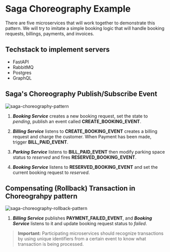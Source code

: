 # Saga Choreography Example

There are five microservices that will work together to demonstrate this pattern. We will try to imitate a simple booking logic that will handle booking requests, billings, payments, and invoices.

## Techstack to implement servers
- FastAPI
- RabbitMQ
- Postgres
- GraphQL

## Saga's Choreography Publish/Subscribe Event

![saga-choreography-pattern](https://github.com/roelzkie15/python-microservices-patterns/blob/master/saga-choreograhpy-example/resources/saga-choreography-pattern.png)

1. _**Booking Service**_ creates a new booking request, set the state to _pending_, publish an event called **CREATE_BOOKING_EVENT**.

1. _**Billing Service**_ listens to **CREATE_BOOKING_EVENT** creates a billing request and charge the customer. When Payment has been made, trigger **BILL_PAID_EVENT**.

1. _**Parking Service**_ listens to **BILL_PAID_EVENT**  then modify parking space status to _reserved_ and fires **RESERVED_BOOKING_EVENT**.

1. _**Booking Service**_ listens to **RESERVED_BOOKING_EVENT** and set the current booking request to _reserved_.

## Compensating (Rollback) Transaction in Choreograhpy pattern

![saga-choreography-rollback-pattern](https://github.com/roelzkie15/python-microservices-patterns/blob/master/saga-choreograhpy-example/resources/saga-choreography-pattern-rb-transaction.png)

1. _**Billing Service**_ publishes **PAYMENT_FAILED_EVENT**, and _**Booking Service**_ listens to it and update booking request status to _failed_.
> **Important:** Participating microservices should recognize transactions by using unique identifiers from a certain event to know what transaction is being processed.
